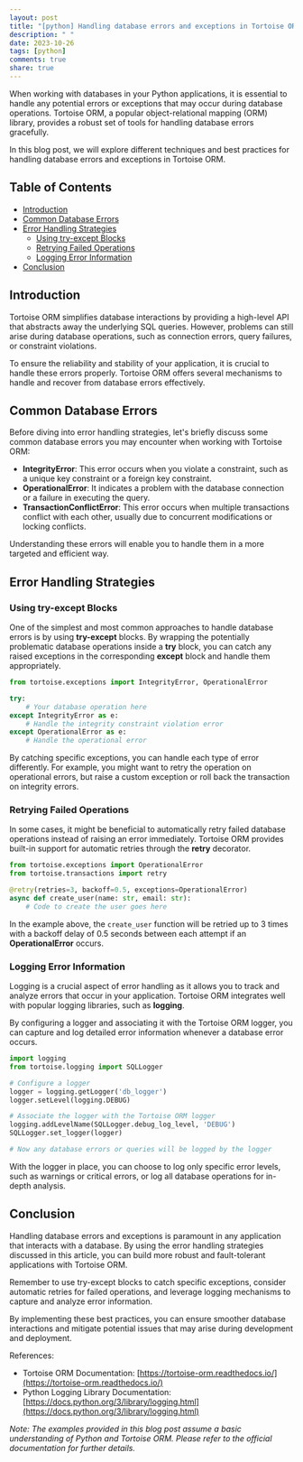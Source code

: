 ```yaml
---
layout: post
title: "[python] Handling database errors and exceptions in Tortoise ORM"
description: " "
date: 2023-10-26
tags: [python]
comments: true
share: true
---
```


When working with databases in your Python applications, it is essential to handle any potential errors or exceptions that may occur during database operations. Tortoise ORM, a popular object-relational mapping (ORM) library, provides a robust set of tools for handling database errors gracefully.

In this blog post, we will explore different techniques and best practices for handling database errors and exceptions in Tortoise ORM.

## Table of Contents

- [Introduction](#introduction)
- [Common Database Errors](#common-database-errors)
- [Error Handling Strategies](#error-handling-strategies)
  - [Using try-except Blocks](#using-try-except-blocks)
  - [Retrying Failed Operations](#retrying-failed-operations)
  - [Logging Error Information](#logging-error-information)
- [Conclusion](#conclusion)

## Introduction <a name="introduction"></a>

Tortoise ORM simplifies database interactions by providing a high-level API that abstracts away the underlying SQL queries. However, problems can still arise during database operations, such as connection errors, query failures, or constraint violations.

To ensure the reliability and stability of your application, it is crucial to handle these errors properly. Tortoise ORM offers several mechanisms to handle and recover from database errors effectively.

## Common Database Errors <a name="common-database-errors"></a>

Before diving into error handling strategies, let's briefly discuss some common database errors you may encounter when working with Tortoise ORM:

- **IntegrityError**: This error occurs when you violate a constraint, such as a unique key constraint or a foreign key constraint.
- **OperationalError**: It indicates a problem with the database connection or a failure in executing the query.
- **TransactionConflictError**: This error occurs when multiple transactions conflict with each other, usually due to concurrent modifications or locking conflicts.

Understanding these errors will enable you to handle them in a more targeted and efficient way.

## Error Handling Strategies <a name="error-handling-strategies"></a>

### Using try-except Blocks <a name="using-try-except-blocks"></a>

One of the simplest and most common approaches to handle database errors is by using **try-except** blocks. By wrapping the potentially problematic database operations inside a **try** block, you can catch any raised exceptions in the corresponding **except** block and handle them appropriately.

```python
from tortoise.exceptions import IntegrityError, OperationalError

try:
    # Your database operation here
except IntegrityError as e:
    # Handle the integrity constraint violation error
except OperationalError as e:
    # Handle the operational error
```

By catching specific exceptions, you can handle each type of error differently. For example, you might want to retry the operation on operational errors, but raise a custom exception or roll back the transaction on integrity errors.

### Retrying Failed Operations <a name="retrying-failed-operations"></a>

In some cases, it might be beneficial to automatically retry failed database operations instead of raising an error immediately. Tortoise ORM provides built-in support for automatic retries through the **retry** decorator.

```python
from tortoise.exceptions import OperationalError
from tortoise.transactions import retry

@retry(retries=3, backoff=0.5, exceptions=OperationalError)
async def create_user(name: str, email: str):
    # Code to create the user goes here
```

In the example above, the `create_user` function will be retried up to 3 times with a backoff delay of 0.5 seconds between each attempt if an **OperationalError** occurs.

### Logging Error Information <a name="logging-error-information"></a>

Logging is a crucial aspect of error handling as it allows you to track and analyze errors that occur in your application. Tortoise ORM integrates well with popular logging libraries, such as **logging**.

By configuring a logger and associating it with the Tortoise ORM logger, you can capture and log detailed error information whenever a database error occurs.

```python
import logging
from tortoise.logging import SQLLogger

# Configure a logger
logger = logging.getLogger('db_logger')
logger.setLevel(logging.DEBUG)

# Associate the logger with the Tortoise ORM logger
logging.addLevelName(SQLLogger.debug_log_level, 'DEBUG')
SQLLogger.set_logger(logger)

# Now any database errors or queries will be logged by the logger
```

With the logger in place, you can choose to log only specific error levels, such as warnings or critical errors, or log all database operations for in-depth analysis.

## Conclusion <a name="conclusion"></a>

Handling database errors and exceptions is paramount in any application that interacts with a database. By using the error handling strategies discussed in this article, you can build more robust and fault-tolerant applications with Tortoise ORM.

Remember to use try-except blocks to catch specific exceptions, consider automatic retries for failed operations, and leverage logging mechanisms to capture and analyze error information.

By implementing these best practices, you can ensure smoother database interactions and mitigate potential issues that may arise during development and deployment.

References:
- Tortoise ORM Documentation: [https://tortoise-orm.readthedocs.io/](https://tortoise-orm.readthedocs.io/)
- Python Logging Library Documentation: [https://docs.python.org/3/library/logging.html](https://docs.python.org/3/library/logging.html)

*Note: The examples provided in this blog post assume a basic understanding of Python and Tortoise ORM. Please refer to the official documentation for further details.*